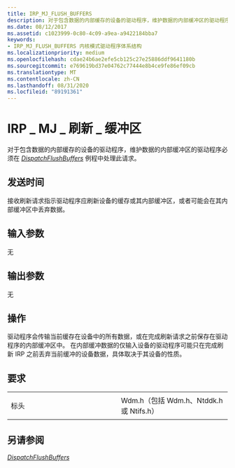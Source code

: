 ```yaml
---
title: IRP_MJ_FLUSH_BUFFERS
description: 对于包含数据的内部缓存的设备的驱动程序，维护数据的内部缓冲区的驱动程序必须在 DispatchFlushBuffers 例程中处理此请求。
ms.date: 08/12/2017
ms.assetid: c1023999-0c80-4c09-a9ea-a9422184bba7
keywords:
- IRP_MJ_FLUSH_BUFFERS 内核模式驱动程序体系结构
ms.localizationpriority: medium
ms.openlocfilehash: cdae24b6ae2efe5cb125c27e25886ddf9641180b
ms.sourcegitcommit: e769619bd37e04762c77444e8b4ce9fe86ef09cb
ms.translationtype: MT
ms.contentlocale: zh-CN
ms.lasthandoff: 08/31/2020
ms.locfileid: "89191361"
---
```

# <a name="irp_mj_flush_buffers"></a>IRP \_ MJ \_ 刷新 \_ 缓冲区


对于包含数据的内部缓存的设备的驱动程序，维护数据的内部缓冲区的驱动程序必须在 [*DispatchFlushBuffers*](/windows-hardware/drivers/ddi/wdm/nc-wdm-driver_dispatch) 例程中处理此请求。

<a name="when-sent"></a>发送时间
---------

接收刷新请求指示驱动程序应刷新设备的缓存或其内部缓冲区，或者可能会在其内部缓冲区中丢弃数据。

## <a name="input-parameters"></a>输入参数


无

## <a name="output-parameters"></a>输出参数


无

<a name="operation"></a>操作
---------

驱动程序会传输当前缓存在设备中的所有数据，或在完成刷新请求之前保存在驱动程序的内部缓冲区中。 在内部缓冲数据的仅输入设备的驱动程序可能只在完成刷新 IRP 之前丢弃当前缓冲的设备数据，具体取决于其设备的性质。

<a name="requirements"></a>要求
------------

<table>
<colgroup>
<col width="50%" />
<col width="50%" />
</colgroup>
<tbody>
<tr class="odd">
<td><p>标头</p></td>
<td>Wdm.h（包括 Wdm.h、Ntddk.h 或 Ntifs.h）</td>
</tr>
</tbody>
</table>

## <a name="see-also"></a>另请参阅


[*DispatchFlushBuffers*](/windows-hardware/drivers/ddi/wdm/nc-wdm-driver_dispatch)

 

